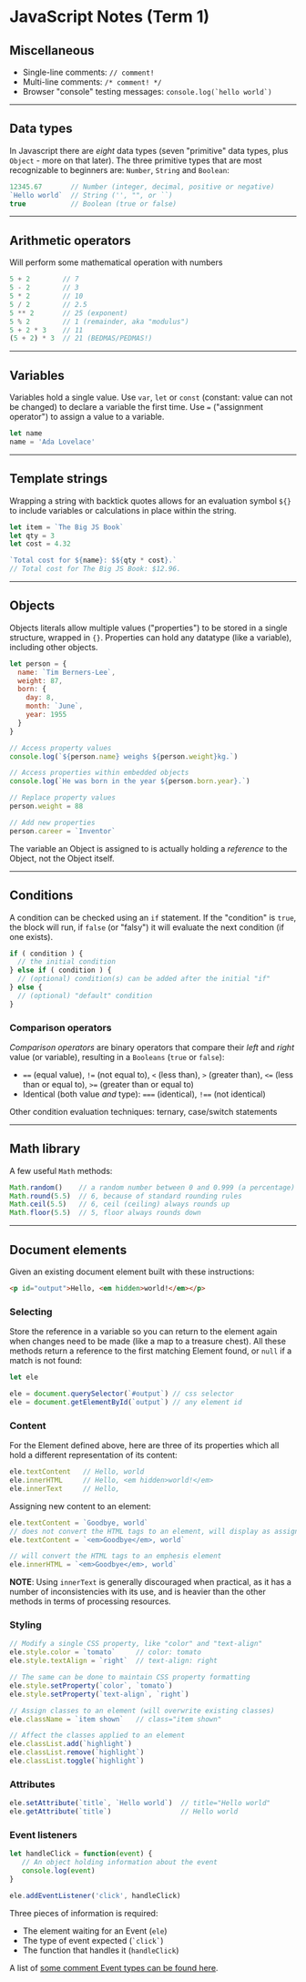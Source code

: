 # JavaScript Notes (Term 1)

## Miscellaneous
- Single-line comments: `// comment!`
- Multi-line comments: `/* comment! */`
- Browser "console" testing messages: ``console.log(`hello world`)``

---

## Data types
In Javascript there are *eight* data types (seven "primitive" data types, plus `Object` - more on that later). The three primitive types that are most recognizable to beginners are: `Number`, `String` and `Boolean`:

```javascript
12345.67       // Number (integer, decimal, positive or negative)
`Hello world`  // String ('', "", or ``)
true           // Boolean (true or false)
```

---

## Arithmetic operators
Will perform some mathematical operation with numbers
```javascript
5 + 2        // 7
5 - 2        // 3
5 * 2        // 10
5 / 2        // 2.5
5 ** 2       // 25 (exponent)
5 % 2        // 1 (remainder, aka "modulus")
5 + 2 * 3    // 11
(5 + 2) * 3  // 21 (BEDMAS/PEDMAS!)
```

---

## Variables
Variables hold a single value. Use `var`, `let` or `const` (constant: value can not be changed) to declare a variable the first time. Use `=` ("assignment operator") to assign a value to a variable.

```javascript
let name
name = 'Ada Lovelace'
```

---

## Template strings
Wrapping a string with backtick quotes allows for an evaluation symbol `${}` to include variables or calculations in place within the string.

```js
let item = `The Big JS Book`
let qty = 3
let cost = 4.32

`Total cost for ${name}: $${qty * cost}.`
// Total cost for The Big JS Book: $12.96.
```

---

## Objects

Objects literals allow multiple values ("properties") to be stored in a single structure, wrapped in `{}`. Properties can hold any datatype (like a variable), including other objects.

```js
let person = {
  name: `Tim Berners-Lee`,
  weight: 87,
  born: {
    day: 8,
    month: `June`,
    year: 1955
  }
}

// Access property values
console.log(`${person.name} weighs ${person.weight}kg.`)

// Access properties within embedded objects
console.log(`He was born in the year ${person.born.year}.`)

// Replace property values
person.weight = 88

// Add new properties
person.career = `Inventor`
```
The variable an Object is assigned to is actually holding a _reference_ to the Object, not the Object itself.

---

## Conditions

A condition can be checked using an `if` statement. If the "condition" is `true`, the block will run, if `false` (or "falsy") it will evaluate the next condition (if one exists).

```javascript
if ( condition ) {
  // the initial condition
} else if ( condition ) {
  // (optional) condition(s) can be added after the initial "if"
} else {
  // (optional) "default" condition
}
```
### Comparison operators

*Comparison operators* are binary operators that compare their *left* and *right* value (or variable), resulting in a `Booleans` (`true` or `false`): 
- `==` (equal value), `!=` (not equal to), `<` (less than), `>` (greater than), `<=` (less than or equal to), `>=` (greater than or equal to)
- Identical (both value _and_ type): `===` (identical), `!==` (not identical)

Other condition evaluation techniques: ternary, case/switch statements

---

## Math library

A few useful `Math` methods:

```javascript
Math.random()    // a random number between 0 and 0.999 (a percentage)
Math.round(5.5)  // 6, because of standard rounding rules
Math.ceil(5.5)   // 6, ceil (ceiling) always rounds up
Math.floor(5.5)  // 5, floor always rounds down
```

---

## Document elements

Given an existing document element built with these instructions:

```html
<p id="output">Hello, <em hidden>world!</em></p>
```

### Selecting

Store the reference in a variable so you can return to the element again when changes need to be made (like a map to a treasure chest). All these methods return a reference to the first matching Element found, or `null` if a match is not found:

```js
let ele

ele = document.querySelector(`#output`) // css selector
ele = document.getElementById(`output`) // any element id
```

### Content

For the Element defined above, here are three of its properties which all hold a different representation of its content:

```js
ele.textContent   // Hello, world
ele.innerHTML     // Hello, <em hidden>world!</em>
ele.innerText     // Hello, 
```

Assigning new content to an element:

```js
ele.textContent = `Goodbye, world`
// does not convert the HTML tags to an element, will display as assigned
ele.textContent = `<em>Goodbye</em>, world` 

// will convert the HTML tags to an emphesis element
ele.innerHTML = `<em>Goodbye</em>, world`
```

**NOTE**: Using `innerText` is generally discouraged when practical, as it has a number of inconsistencies with its use, and is heavier than the other methods in terms of processing resources.

### Styling

```js
// Modify a single CSS property, like "color" and "text-align"
ele.style.color = `tomato`     // color: tomato
ele.style.textAlign = `right`  // text-align: right

// The same can be done to maintain CSS property formatting
ele.style.setProperty(`color`, `tomato`)
ele.style.setProperty(`text-align`, `right`)

// Assign classes to an element (will overwrite existing classes)
ele.className = `item shown`   // class="item shown"

// Affect the classes applied to an element
ele.classList.add(`highlight`)
ele.classList.remove(`highlight`)
ele.classList.toggle(`highlight`)
```

### Attributes

```js
ele.setAttribute(`title`, `Hello world`)  // title="Hello world"
ele.getAttribute(`title`)                 // Hello world
```

### Event listeners

```javascript
let handleClick = function(event) { 
   // An object holding information about the event
   console.log(event)
}

ele.addEventListener('click', handleClick)
```

Three pieces of information is required:
- The element waiting for an Event (`ele`)
- The type of event expected (`` `click` ``)
- The function that handles it (`handleClick`)

A list of [some comment Event types can be found here](https://developer.mozilla.org/en-US/docs/Web/Events).
